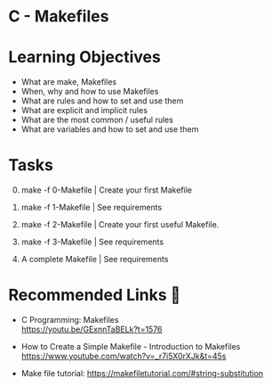 # C - Makefiles

# Learning Objectives

- What are make, Makefiles
- When, why and how to use Makefiles
- What are rules and how to set and use them
- What are explicit and implicit rules
- What are the most common / useful rules
- What are variables and how to set and use them

# Tasks

 0. make -f 0-Makefile  | Create your first Makefile

 1. make -f 1-Makefile  | See requirements

 2. make -f 2-Makefile  | Create your first useful Makefile.

 3. make -f 3-Makefile  | See requirements

 4. A complete Makefile | See requirements

# Recommended Links 🔗

 - C Programming: Makefiles   
	 https://youtu.be/GExnnTaBELk?t=1576

 - How to Create a Simple Makefile - Introduction to Makefiles
	https://www.youtube.com/watch?v=_r7i5X0rXJk&t=45s

 - Make file tutorial: 
	https://makefiletutorial.com/#string-substitution






